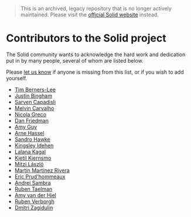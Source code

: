 > This is an archived, legacy repository that is no longer actively maintained. Please visit the [official Solid website](https://solidproject.org/) instead.

# Contributors to the Solid project

The Solid community wants to acknowledge the hard work and dedication put in by many people, several of whom are listed below.

Please [let us know](https://github.com/solid/solid/edit/master/CONTRIBUTORS.md) if anyone is missing from this list, or if you wish to add yourself.

- [Tim Berners-Lee](https://www.w3.org/People/Berners-Lee/)
- [Justin Bingham](https://github.com/justinwb)
- [Sarven Capadisli](http://csarven.ca/)
- [Melvin Carvalho](https://melvincarvalho.com/)
- [Nicola Greco](https://nicola.io/)
- [Dan Friedman](https://github.com/dan-f)
- [Amy Guy](https://rhiaro.co.uk/)
- [Arne Hassel](http://icanhasweb.net/)
- [Sandro Hawke](https://www.w3.org/People/Sandro/)
- [Kingsley Idehen](https://github.com/kidehen)
- [Lalana Kagal](https://people.csail.mit.edu/lkagal/)
- [Kjetil Kjernsmo](http://kjetil.kjernsmo.net/)
- [Mitzi László](https://github.com/Mitzi-Laszlo)
- [Martin Martinez Rivera](https://github.com/martinmr)
- [Eric Prud'hommeaux](https://www.w3.org/People/Eric/)
- [Andrei Sambra](https://deiu.me/)
- [Ruben Taelman](https://www.rubensworks.net/)
- [Amy van der Hiel](https://github.com/amyvdh)
- [Ruben Verborgh](https://ruben.verborgh.org/)
- [Dmitri Zagidulin](http://computingjoy.com/)
